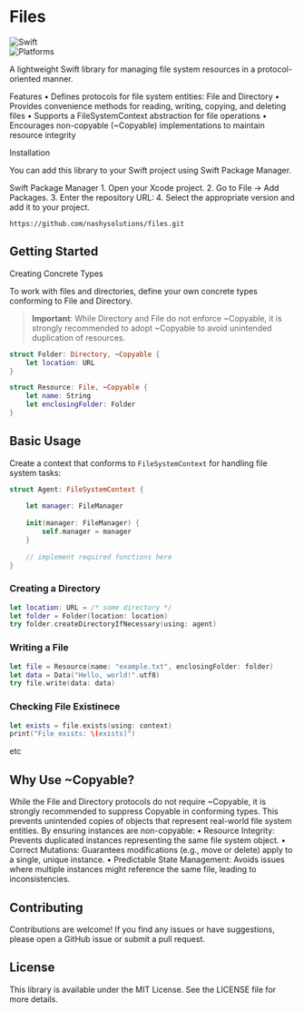 # Files
  
![Swift](https://img.shields.io/badge/Swift-6.0-orange?logo=swift)  
![Platforms](https://img.shields.io/badge/Platforms-iOS%20%7C%20macOS%20%7C%20visionOS%20%7C%20tvOS%20%7C%20watchOS-blue)

A lightweight Swift library for managing file system resources in a protocol-oriented manner.

Features
	•	Defines protocols for file system entities: File and Directory
	•	Provides convenience methods for reading, writing, copying, and deleting files
	•	Supports a FileSystemContext abstraction for file operations
	•	Encourages non-copyable (~Copyable) implementations to maintain resource integrity

Installation

You can add this library to your Swift project using Swift Package Manager.

Swift Package Manager
	1.	Open your Xcode project.
	2.	Go to File → Add Packages.
	3.	Enter the repository URL:
	4.	Select the appropriate version and add it to your project.

```
https://github.com/nashysolutions/files.git
```

## Getting Started

Creating Concrete Types

To work with files and directories, define your own concrete types conforming to File and Directory.

> **Important**: While Directory and File do not enforce ~Copyable, it is strongly recommended to adopt ~Copyable to avoid unintended duplication of resources.

```swift
struct Folder: Directory, ~Copyable {
    let location: URL
}

struct Resource: File, ~Copyable {
    let name: String
    let enclosingFolder: Folder
}
```

## Basic Usage

Create a context that conforms to `FileSystemContext` for handling file system tasks:

```swift
struct Agent: FileSystemContext {
    
    let manager: FileManager
    
    init(manager: FileManager) {
        self.manager = manager
    }
    
    // implement required functions here
}
```

### Creating a Directory

```swift
let location: URL = /* some directory */
let folder = Folder(location: location)
try folder.createDirectoryIfNecessary(using: agent)
```

### Writing a File

```swift
let file = Resource(name: "example.txt", enclosingFolder: folder)
let data = Data("Hello, world!".utf8)
try file.write(data: data)
```

### Checking File Existinece

```swift
let exists = file.exists(using: context)
print("File exists: \(exists)")
```

etc

## Why Use ~Copyable?

While the File and Directory protocols do not require ~Copyable, it is strongly recommended to suppress Copyable in conforming types. This prevents unintended copies of objects that represent real-world file system entities. By ensuring instances are non-copyable:
	•	Resource Integrity: Prevents duplicated instances representing the same file system object.
	•	Correct Mutations: Guarantees modifications (e.g., move or delete) apply to a single, unique instance.
	•	Predictable State Management: Avoids issues where multiple instances might reference the same file, leading to inconsistencies.

## Contributing

Contributions are welcome! If you find any issues or have suggestions, please open a GitHub issue or submit a pull request.

## License

This library is available under the MIT License. See the LICENSE file for more details.
